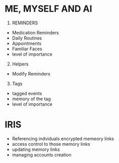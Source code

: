 # ME, MYSELF AND AI

1. REMINDERS

- Medication Reminders
- Daily Routines
- Appointments
- Familiar Faces
- level of importance

2. Helpers

- Modify Reminders

3. Tags

- tagged events
- memory of the tag
- level of importance

# IRIS

- Referencing indviduals encrypted memeory links
- access control to those memory links
- updating memory links
- managing accounts creation
